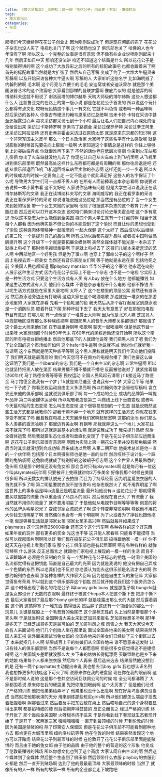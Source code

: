 ```yaml
---
title: 《矮大紧指北》_高晓松：聊一聊「花花公子」创业史（下集）-由盛转衰
tags:
- 矮大紧指北
categories:
- 杂谈
---
```


那咱们今天继续聊花花公子创业史
因为刚刚说成功了
但是现在彻底的完了
花花公子杂志也没人买了
电视也关门了啊
这个赌场也没了
俱乐部也关了
哈佛的人也今年没有了啊
所以这么一个完整的故事是很有意思
但不像有些企业说哇刚刚起来十几年
然后正如日中天
那咱还没法讲
咱还不知道这个结局是什么
所以花花公子是特别值得讲的啊
这个成功了大放异彩之后的所有的标配故事吧
也都会跟着来了啊
首先的标配故事当然就是大扩张了
然后从自己写稿
变成了约了一大堆大牛逼货来写稿啊
以及开始采访各种大牛逼火啊
写稿的人
大家听听这些名字
比如海明威了
约翰列侬啊
毛木啊
这个月亮与六便士的毛毛
安迪窝或者安迪沃霍尔
就是那个美国波普艺术的这个致富吧
大家看到那样的曼联梦露啊
像底片似的
就是他弄的啊
博纳科夫这就不用说了
谢洛丽塔的博尔赫斯
天呐大师级的博尔赫斯
这些人想这都什么人
连凯鲁亚克的在路上的第一版小说
都是在花花公子首发的
所以说这个玩什么都得有点文化
哎呀玩色情这个事儿一有文化
它就不叫色情
或者叫一种品味啊
然后采访的各种人
你像吉布硬汉约翰韦恩采访过总统啊
吉米卡特
卡特在采访中甚至还袒露过心声
每次采访都采访七到十个小时
最后让名人们把自己内心深处的话全给说出来
采访过卡斯特罗啊
罗素马丁路德金
采访过保罗萨特
采访过拳王阿里
还采访过阿拉法特
还有史蒂芬霍金采访过石原慎太郎
就是原来东京都的知识啊
这一个非常军国主义反华
那么一个日本政治家
大家听了这些名字有什么感受呢
就是说膨胀的时候首先要先向上膨胀一级啊
大家知道这个事情总是这样的
你往上够够到上边突破临界点
你就很难再下来了
不然的话你老在低层次徘徊
你来到火车站那儿徘徊
你出了火车站就没地儿去了
你现在让自己从火车站上到飞机里啊
从飞机里进到俱乐部里啊
既然最高处这样什么东西都可都是有周期的嘛
那你往后退是吧
还能从俱乐部退回飞机
飞机退回或车站里卖你的杂志啊
这样还能一步一步退
所以火的时候成功的时候一定要向上走
一定不能这个就此满足好
这些人的名字保证了什么呢
导致男大学生们可一点都不丢人的
在所有人面前捧着这本杂志看啊
你说要过去说捧一本小黄书看
这不太好吧
人家说你品味有问题
但是大学生可以说我正在读博尔赫斯写的文章
我正在读博纳科夫写的文章
海明威写的
我正在看罗素的采访
我正在看保罗萨特的采访
你说谁能说他没品位呢
那当然是有品位的了
当一个女生来到她的宿舍
带一个女生来她的家里啊
他除了根据这本杂志的这个教育
打开了一瓶红酒
然后还可以打开这本杂志
说哎咱们俩来讨论讨论史蒂夫霍金吧
这个多有意思
所以这本杂志为什么能做到全美国
每四个男大学生就有一个订阅的啊
相当于就每个人都看
因为他确实是不但让你的本能受到了这个愉悦
而且让你的思想也受到了愉悦
这种连肉体带精神一起按摩的
一起大保健
这个太好了
然后成功以后继续的第二轮
一个是提升自己的品位啊
所有成功以后都先提升品味
或者按中国叫做品牌提升啊
这个升级下一个就是要拓展全媒体啊
突然全媒体就不能光是一本杂志了
就得上电视了
那时候电视很重要啊
于是就上电视去了
这哥们儿呢本来挺羞涩的艺人啊
中西部地区一个好男孩
但是为了事业啊
也穿上了郭皓公子的这个啊样子
然后上电视去弄一帮美女
当然还有音乐家朋友们啊
等于他就是永远在家
包括他死之前
全美国人民也都知道
那playboy mansion
华华公子的这个豪宅
他永远在向别人展示这种生活方式
因为花花公子实际上不是一个杂志
也不是一个电视
它实际上是一种生活方式
只要这个生活方式有人买
有人buy
放在什么地方
他都能赚钱
如果这生活方式没有人买
他用什么媒体
不管是杂志电视干什么电影
他都不挣钱
所以呢生活方式就是在家里大豪宅啊
太吓人了
这个在楼里的顶层公寓
居然还有游泳池
然后游泳池旁边还有打玻璃
这边大家在这个喝酒唱歌
那边就是一堆女的在那游泳池里的
大家就在那看
先看一个鱼缸里的鱼
我天然后从那个客厅起居室到游泳池
是一个消防队员
顺着杆往下爬
那种杆就下去了
我天太有意思了
好在那里拍电视节目有意思
在哪儿呢
有一点他请了一堆爵士大师啊
因为他是北方人嘛
芝加哥人中西部地区没有那么多种族歧视啊
那跟那黑人的音乐大师都关系都很好
那就请了这个爵士大师来他们家
在节目里弹钢琴
唱歌啊
聊天一起喝酒啊
但是他这节目一出来哇
大家想想那个时候50年代末
在60年代的民权运动还没开始啊
所以这个南部的所有电视台拒绝播出
然后他那底下的人就跟他说呀
我们把黑人捡了吧
我们为了让全国的这个市场如何如何
这个hafer很牛逼啊
他说就不减
他说你们就听我一句话啊
这个东西就是明天种族平等啊
这个黑人民权就是明天我们今天向他们投降了
我们明天就是最落后的
我们今天您可不在南方的电视台播了
我们也要这么做
这证明了我们是一个liberal的杂志
我们是一个自由主义的杂志啊
非常牛逼啊
所以他就坚持把黑人放在里面
结果男播不播不播就不播吧
反而被他说对了
就紧接着翻过60年代
马丁路德金等等等等
民权运动
全国人民风起云涌啊
j f k接近马丁路德金
马丁路德金说我有一个梦
j f k就是肯尼迪亚
也说我有一个梦
大家会平等
结果他一下子成了
你看民权运动自由主义多漂亮啊
所以约翰列侬才会替他写稿吗
袁立农还来他的俱乐部啊
这就说到俱乐部了啊
每一个成功的企业
成功的品牌第一叫提升品牌
第二叫全媒体运营啊
所以呢敬老店是第三
叫做线上线下垂直变现
或者叫今天最时髦的生态变现
怎么叫生态变现
这个很容易想到的一个生态
就是说既然这些生活方式都是我教你的
那我干嘛不弄一个地方
就有这样的生活方式
你就花钱来享受不就完了吗
而且我在电视上天天展示我们家啊起居室啊
这那的泳池
你们那么多人羡慕的直流哈喇子
那里边有美女啊
有钢琴
那我就弄这么一个地儿
大家花钱来不就完了吗
那所以这就是最基本的想法嘛
就是说我成功了
我先提升品牌
然后全媒体运营
然后我就要生态化或者叫垂直化变现了
于是花花公子俱乐部应运而生啊
这花花公子俱乐部很有意思啊
啊因为实际上第一期花公子里并没有那兔脑袋
然后当时其实就没想到会成功嘛
后来成功以后啊
从第二期开始
他美术总监是他一直的一个伙伴啊
包括那个日本啊摄影师也是他一直的伙伴
然后哎终于设计出一个踩面的兔脑袋啊
这兔脑呢就成了特别好的这破胡子标志啊
这个全世界人民最熟悉的兔头啊
但是那个时候还没有兔女郎
那会当时只有playmates啊
就是每月有一位这个叫playmates玩伴啊
只要被评上完班就讲你2万多美金
好像我那个时候在美国很多啊
所以无数女的排队脱光了去拍照
而且为了持续经营
因为明星爱脱衣服的人首先就不多了啊
第二明星要脱衣服不是很贵吗
他杂志既然火了
就不用靠明星了啊
这世界上的事永远是叫ip流量还是明星流量
最开始他没有ip
这花花公子
那就得需要买联盟路的流量
所以重金请了马良木的照片
然后他现在自己火了
有流量了
我当然就不用你的流量了
就不要用明星了
于是他就从电视节目啊等等等等
刻意的将他的品牌从明星脱光了
变成邻家女孩脱光了啊
这个转变非常聪明啊
导致他不用花大价钱去请明星了啊
当然偶尔也会有一两个明星啊
为了火或者为了挣钱也跟他拖一拖
但是弹幕生活就是邻家女孩
邻家女孩多高兴啊
然后就每月如果成了playmates
这个玩伴有25000美金
还有这个这个汽车啊
各种各样的这个好东西
如果年度的玩伴
那有更多的奖金
光这也不够
这只能人家看嘛
只能看不能摸呀
当然可以摸那图片啊啊所以好
我们现在搞花花公子俱乐部
搞得跟他家一模一样
你不就天天在电视上看我们家吗
那个花工俱乐部也是有起居室啊
啊有各种各样的
就弹钢琴啊
什么游泳
反正总而言之
就跟他们家电视上展现的一模一样的生活
而且不认识跟踪进
必须是会员制的会员
有一个那种花花公子标志的钥匙
一时间全美国的名流都觉得有这把钥匙
简直是自己最大的光荣
因为就是我说的
他没有把自己弄成一个色情的东西
所以老婆们也不反对
你老婆认为能去这俱乐部是名流才去的啊
你想约翰列侬也去啊
那各种各样的大作家大臣吗
因为他是自由主义的象征嘛
大家都觉得鱼有荣焉
所以就到这个俱乐部弄这个钥匙
然后就开始说我们这个服务员怎么弄
这个时候出现了著名的花花公子
叫bunny girls
buny
就是那兔子啊
bungirls就是兔女郎设计了无数的衣服啊
最终终于被这个hepa本人把这个撕下去
把那个撕下去
最后大家看到了最后那个bony girl长的样
就是哇露出那么长的大腿
然后露着肩膀
这个胸
这搞得塞了一堆东西
搞得很尖
然后脖子这还有一个领结似的那么一个玩意儿
关键是屁股上一个毛茸茸的兔尾巴
这个是标志性的
头上当然是带着那个小秃头啊
于是就当时说
全国聘请大美女来到芝加哥来报名
芝加哥你想多冷啊
那1年是冬天了
已经芝加哥冬天是最可怕的
芝加哥叫风之城
风雪之大
我天大家说今天会有人来面试吗
他们几个创始人坐在那里说
面试全国各地来的美女啊
结果突然外国人来汇报
说外面来面试当兔女郎的
全国各地来的美女们已经排了三个街区过去了
本来就招几十人啊
结果成百上千的姑娘们从全国各地来
谁不愿意来这发财
认识有钱人的俱乐部里啊
当然不是说每个人都愿意啊
但是很多女孩觉得这不是捷径吗啊
这个美国城乡差距就没那么大
乡下来的姑娘长得挺漂亮
买联盟路也是乡下来的姑娘
结果每个人都来脱衣服
然后每个人再来
最后选来选去
结果居然他没想到的是
还有一两个playmates主动提出来说
我也想去当bny girls
我也想认识名列
我也想挣更多的钱哇这下可火了啊
说原来你在我的硬盘里
现在你在我的眼前啊
这不是那时候人说的
这是那个苍井空访问互联网公司的时候
哇
全公司都沸腾了
大家都围着说
原来你在我的硬盘里
先把你拖到眼前啊
这个太厉害了
但是他们经过了严格的训练
他把他弟弟给弄坏了
他弟弟也没什么出息啊
想在好莱坞当演员没当成
当然就把他那表演的天分
用来训练那些班尼girls啊
所以他们都怎么端盘子摇曳着扭捏着啊
婀娜着过来
然后要反手把东西放在桌上
然后哎呦自己的这个身材要显得出来啊
都是掐特细的腰
然后把胸弄得鼓鼓的
反正总而言之
经过严格的训练
终于开张了
那个轰动全美国呀
火呀根本挤不进来
于是你看到线下套现就生态套现开始了
于是开了一家两家三家
嗨嗨嗨嗨嗨
一直开到最顶峰的时候
开到伦敦的时候
因为美国是禁赌的吗
除了印第安人保留区
但是花花公子俱乐部不可能看到那种地方去
那肯定在大城市里嘛
纽约洛杉矶等等
他在伦敦的时候
结果突然发现这个地方可以开赌场
结果花公子到最顶峰的时候
在伦敦开了花花公子俱乐部里面是能赌博的
而且由于她的兔女郎
由于他的品牌
由于他的整个的营造的这个形象
他变成了伦敦最赚钱的赌场
所以你想文化也到了这个高度
大家认同自由主义的啊
然后这个媒体到了全媒体
然后整个生态到了俱乐部
然后领带什么衣服
playboy的衣服到处都是
然后一直开到赌场啊
达到了他的最最最顶峰
大家最顶峰的时候
当然了
就像所有的人一样
所有的故事一样
所有的企业都会走下坡路吧